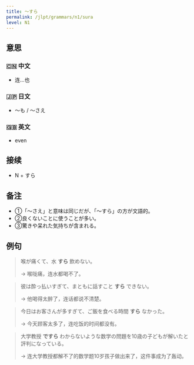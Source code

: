 ```yaml
---
title: 〜すら
permalink: /jlpt/grammars/n1/sura
level: N1
---
```


## 意思

### 🇨🇳 中文

- 连...也

### 🇯🇵 日文

- 〜も / 〜さえ

### 🇬🇧 英文

- even

## 接续

- N + すら

## 备注

- ①「〜さえ」と意味は同じだが、「〜すら」の方が文語的。
- ②良くないことに使うことが多い。
- ③驚きや呆れた気持ちが含まれる。

## 例句

> 喉が痛くて、水 **すら** 飲めない。
>
> → 喉咙痛，连水都喝不了。

> 彼は酔っ払いすぎて、まともに話すこと **すら** できない。
>
> → 他喝得太醉了，连话都说不清楚。

> 今日はお客さんが多すぎて、ご飯を食べる時間 **すら** なかった。
>
> → 今天顾客太多了，连吃饭的时间都没有。

> 大学教授 **ですら** わからないような数学の問題を10歳の子どもが解いたと評判になっている。
>
> → 连大学教授都解不了的数学题10岁孩子做出来了，这件事成为了轰动。


